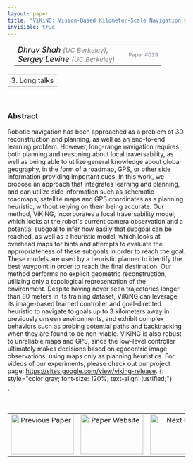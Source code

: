 ```yaml
---
layout: paper
title: "ViKiNG: Vision-Based Kilometer-Scale Navigation with Geographic Hints"
invisible: true
---
```

<head>
<style>
* {
  box-sizing: border-box;
}

#myInput {
  background-position: 10px 10px;
  background-repeat: no-repeat;
  width: 100%;
  font-size: 100%;
  padding: 12px 20px 12px 40px;
  border: 1px solid #ddd;
  margin-bottom: 12px;
}

#myTable, #myTableA {
  border-collapse: collapse;
  width: 100%;
  border: 1px solid #ddd;
  font-size: 100%;
}

#myTable th, #myTable td, #myTableA th, #myTableA td {
  text-align: left;
  padding: 12px;
}

#myTable tr, #myTableA tr {
  border-bottom: 1px solid #ddd;
}

#myTable tr.header, #myTable tr:hover, #myTableA tr.header, #myTableA tr:hover {
  background-color: #f1f1f1;
}


#eventcounter1 a {
    font-size: 12px;
    color: #ffffff;
    display: block;
}

#eventcounter1 a:hover {
    text-decoration: none;
}

#eventcounter2 a {
    font-size: 12px;
    color: #ffffff;
    display: block;
}

#eventcounter2 a:hover {
    text-decoration: none;
}

</style>
</head>

<table width = "95%" style="padding-left: 15px; margin-left: auto; margin-right: 10px;">
<tr><td style = "vertical-align: top; padding-right: 25px;" rowspan="2">
<span style="color:black; font-size: 110%;"><i>
Dhruv Shah <span style="color:gray; font-size: 85%">(UC Berkeley)</span><span style="color:gray; font-size: 100%">,</span><br>
Sergey Levine <span style="color:gray; font-size: 85%">(UC Berkeley)</span>
</i></span>
</td>

<tr>
<td style="color:#777789; text-align:right; font-size: 75%; margin-right:10px;">Paper&nbsp;#019</td>
</tr>
</table>

<table width="80%" style="margin-top: 20px; margin-left: auto; margin-right: auto;">
  <tr>
    <td style="text-align:center;">3. Long talks</td>
  </tr>
</table>
<br>


### Abstract
Robotic navigation has been approached as a problem of 3D reconstruction and planning, as well as an end-to-end learning problem. However, long-range navigation requires both planning and reasoning about local traversability, as well as being able to utilize general knowledge about global geography, in the form of a roadmap, GPS, or other side information providing important cues. In this work, we propose an approach that integrates learning and planning, and can utilize side information such as schematic roadmaps, satellite maps and GPS coordinates as a planning heuristic, without relying on them being accurate. Our method, ViKiNG, incorporates a local traversability model, which looks at the robot's current camera observation and a potential subgoal to infer how easily that subgoal can be reached, as well as a heuristic model, which looks at overhead maps for hints and attempts to evaluate the appropriateness of these subgoals in order to reach the goal. These models are used by a heuristic planner to identify the best waypoint in order to reach the final destination. Our method performs no explicit geometric reconstruction, utilizing only a topological representation of the environment. Despite having never seen trajectories longer than 80 meters in its training dataset, ViKiNG can leverage its image-based learned controller and goal-directed heuristic to navigate to goals up to 3 kilometers away in previously unseen environments, and exhibit complex behaviors such as probing potential paths and backtracking when they are found to be non-viable. ViKiNG is also robust to unreliable maps and GPS, since the low-level controller ultimately makes decisions based on egocentric image observations, using maps only as planning heuristics. For videos of our experiments, please check out our project page: https://sites.google.com/view/viking-release.
{: style="color:gray; font-size: 120%; text-align: justified;"}


<table width="100%" style="margin-top:40px;">
<tr>
    <td style="width: 30%; text-align: center;"><a href="{ site.baseurl }/program/papers/018/">
<img src="{ site.baseurl }/images/previous_paper_icon.png"
       alt="Previous Paper" width = "142"  height = "90"/> 
</a> </td>
<td style="text-align: center;"><a href="{{ site.baseurl }}/program/papers">
<img src="{{ site.baseurl }}/images/overview_icon.png"
       alt="Paper Website" width = "142"  height = "90"/> 
</a> </td>
    <td style="width: 30%; text-align: center;"><a href="{ site.baseurl }/program/papers/020/">
    <img src="{ site.baseurl }/images/next_paper_icon.png"
        alt="Next Paper" width = "142"  height = "90"/>
    </a></td>
'</tr>
</table>
